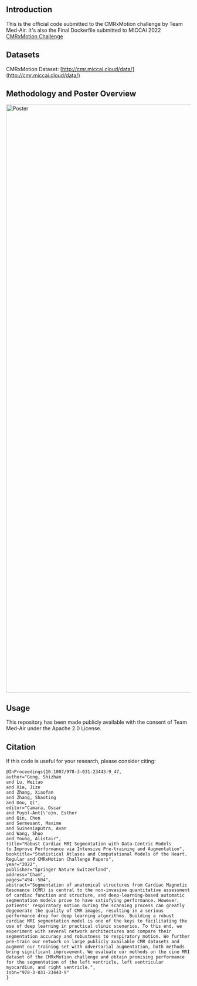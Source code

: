 ## Introduction
This is the official code submitted to the CMRxMotion challenge by Team Med-Air. 
It's also the Final Dockerfile submitted to MICCAI 2022 [CMRxMotion Challenge](http://cmr.miccai.cloud/)

<!-- arxiv Version with the GitHub code link in the paper:
[]()

Springer Version without GitHub code link in the paper:
[]() -->


## Datasets
CMRxMotion Dataset: [http://cmr.miccai.cloud/data/](http://cmr.miccai.cloud/data/)

## Methodology and Poster Overview
<!-- ![Poster](poster.png) -->
<img src="./poster.png" alt="Poster" width="1600">

## Usage
This repository has been made publicly available with the consent of Team Med-Air under the Apache 2.0 License.

## Citation
If this code is useful for your research, please consider citing:

```
@InProceedings{10.1007/978-3-031-23443-9_47,
author="Gong, Shizhan
and Lu, Weitao
and Xie, Jize
and Zhang, Xiaofan
and Zhang, Shaoting
and Dou, Qi",
editor="Camara, Oscar
and Puyol-Ant{\'o}n, Esther
and Qin, Chen
and Sermesant, Maxime
and Suinesiaputra, Avan
and Wang, Shuo
and Young, Alistair",
title="Robust Cardiac MRI Segmentation with Data-Centric Models to Improve Performance via Intensive Pre-training and Augmentation",
booktitle="Statistical Atlases and Computational Models of the Heart. Regular and CMRxMotion Challenge Papers",
year="2022",
publisher="Springer Nature Switzerland",
address="Cham",
pages="494--504",
abstract="Segmentation of anatomical structures from Cardiac Magnetic Resonance (CMR) is central to the non-invasive quantitative assessment of cardiac function and structure, and deep-learning-based automatic segmentation models prove to have satisfying performance. However, patients' respiratory motion during the scanning process can greatly degenerate the quality of CMR images, resulting in a serious performance drop for deep learning algorithms. Building a robust cardiac MRI segmentation model is one of the keys to facilitating the use of deep learning in practical clinic scenarios. To this end, we experiment with several network architectures and compare their segmentation accuracy and robustness to respiratory motion. We further pre-train our network on large publicly available CMR datasets and augment our training set with adversarial augmentation, both methods bring significant improvement. We evaluate our methods on the cine MRI dataset of the CMRxMotion challenge and obtain promising performance for the segmentation of the left ventricle, left ventricular myocardium, and right ventricle.",
isbn="978-3-031-23443-9"
}
```
